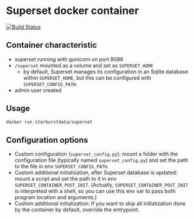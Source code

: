 # Superset docker container

[![Build Status](https://travis-ci.org/starburstdata/superset-docker.svg?branch=master)](https://travis-ci.org/starburstdata/superset-docker)

## Container characteristic

- superset running with gunicorn on port 8088
- `/superset` mounted as a volume and set as `SUPERSET_HOME`
  - by default, Superset manages its configuration in an Sqlite database within
    `SUPERSET_HOME`, but this can be configured with `SUPERSET_CONFIG_PATH`.
- admin user created

## Usage

```bash
docker run starburstdata/superset
```

## Configuration options

- Custom configuration (`superset_config.py`): mount a folder with the configuration
  file (typically named `superset_config.py`) and set the path to the file in env
  `SUPERSET_CONFIG_PATH`.
- Custom additional initialization, after Superset database is updated: mount a script
  and set the path to it in env `SUPERSET_CONTAINER_POST_INIT`. (Actually,
  `SUPERSET_CONTAINER_POST_INIT` is interpreted with a shell, so you can use this env var
  to pass both program location and arguments.)
- Custom additional initialization: if you want to skip all initialization done by the
  container by default, override the entrypoint.
